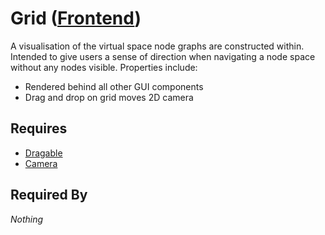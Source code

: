 # Grid ([Frontend](../frontend.md))

A visualisation of the virtual space node graphs are constructed within. Intended to give users a sense of direction when navigating a node space without any nodes visible. Properties include:

- Rendered behind all other GUI components
- Drag and drop on grid moves 2D camera

## Requires

- [Dragable](../properties/dragable/dragable.md)
- [Camera](../camera/camera.md)

## Required By

*Nothing*
